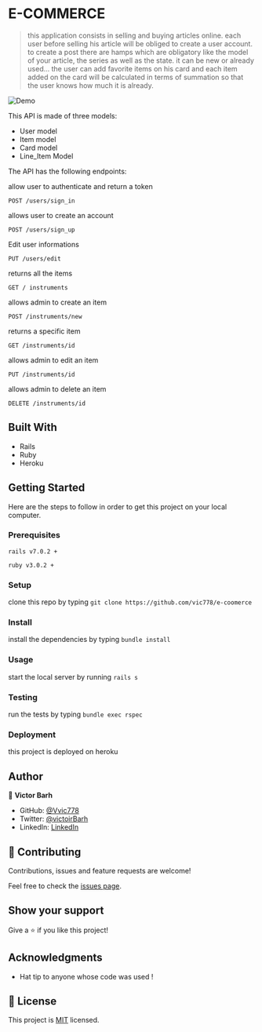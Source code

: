 # E-COMMERCE

> this application consists in selling and buying articles online. each user before selling his article will be obliged to create a user account. to create a post there are hamps which are obligatory like the model of your article, the series as well as the state. it can be new or already used...
the user can add favorite items on his card and each item added on the card will be calculated in terms of summation so that the user knows how much it is already. 

![Demo](https://github.com/vic778/e-coomerce/blob/master/screen/demo.gif)

This API is made of three models:
- User model
- Item model
- Card model
- Line_Item Model

The API has the following endpoints:


allow user to authenticate and return a token

`POST /users/sign_in`

allows user to create an account

`POST /users/sign_up`

Edit user informations

`PUT /users/edit`

returns all the items

`GET / instruments`

allows admin to create an item

`POST /instruments/new`

returns a specific item

`GET /instruments/id`

allows admin to edit an item

`PUT /instruments/id`

allows admin to delete an item

`DELETE /instruments/id`

## Built With

- Rails
- Ruby 
- Heroku

## Getting Started

Here are the steps to follow in order to get this project on your local computer.

### Prerequisites

`rails v7.0.2 +`

`ruby v3.0.2 +`

### Setup

clone this repo by typing `git clone https://github.com/vic778/e-coomerce`

### Install

install the dependencies by typing `bundle install`

### Usage

start the local server by running `rails s`

### Testing

run the tests by typing `bundle exec rspec`

### Deployment

this project is deployed on heroku

## Author

👤 **Victor Barh**

- GitHub: [@Vvic778](https://github.com/vic778)
- Twitter: [@victoirBarh](https://twitter.com/)
- LinkedIn: [LinkedIn](https://linkedin.com/in/victoir-barh)


## 🤝 Contributing

Contributions, issues and feature requests are welcome!

Feel free to check the [issues page](issues/).

## Show your support

Give a ⭐️ if you like this project!

## Acknowledgments

- Hat tip to anyone whose code was used !

## 📝 License

This project is [MIT](lic.url) licensed.
